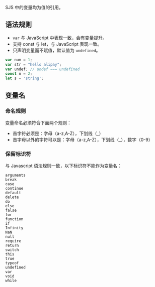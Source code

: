 SJS 中的变量均为值的引用。

## 语法规则

- `var` 与 JavaScript 中表现一致，会有变量提升。
- 支持 const 与 let，与 JavaScript 表现一致。
- 只声明变量而不赋值，默认值为 `undefined`。

```javascript
var num = 1;
var str = "hello alipay";
var undef; // undef === undefined
const n = 2;
let s = 'string';
```

## 变量名

### 命名规则
变量命名必须符合下面两个规则：

- 首字符必须是：字母（a-z,A-Z），下划线（_）
- 首字母以外的字符可以是：字母（a-z,A-Z），下划线（_），数字（0-9）


### 保留标识符
与 Javascript 语法规则一致，以下标识符不能作为变量名：
```
arguments
break
case
continue
default
delete
do
else
false
for
function
if
Infinity
NaN
null
require
return
switch
this
true
typeof
undefined
var
void
while
```
